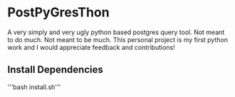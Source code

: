 # PostPyGresThon

A very simply and very ugly python based postgres query tool. Not meant to do much. Not meant to be much. This personal project is my first python work and I would appreciate feedback and contributions!

## Install Dependencies
'''bash install.sh'''
